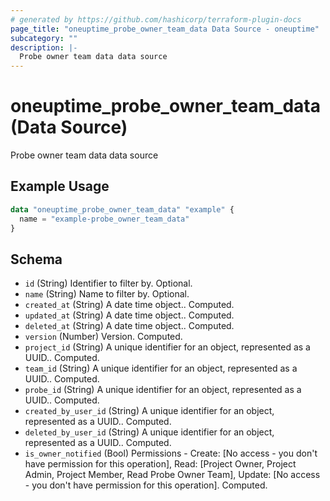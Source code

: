 ```yaml
---
# generated by https://github.com/hashicorp/terraform-plugin-docs
page_title: "oneuptime_probe_owner_team_data Data Source - oneuptime"
subcategory: ""
description: |-
  Probe owner team data data source
---
```


# oneuptime_probe_owner_team_data (Data Source)

Probe owner team data data source

## Example Usage

```terraform
data "oneuptime_probe_owner_team_data" "example" {
  name = "example-probe_owner_team_data"
}
```

## Schema

- `id` (String) Identifier to filter by. Optional.
- `name` (String) Name to filter by. Optional.
- `created_at` (String) A date time object.. Computed.
- `updated_at` (String) A date time object.. Computed.
- `deleted_at` (String) A date time object.. Computed.
- `version` (Number) Version. Computed.
- `project_id` (String) A unique identifier for an object, represented as a UUID.. Computed.
- `team_id` (String) A unique identifier for an object, represented as a UUID.. Computed.
- `probe_id` (String) A unique identifier for an object, represented as a UUID.. Computed.
- `created_by_user_id` (String) A unique identifier for an object, represented as a UUID.. Computed.
- `deleted_by_user_id` (String) A unique identifier for an object, represented as a UUID.. Computed.
- `is_owner_notified` (Bool) Permissions - Create: [No access - you don't have permission for this operation], Read: [Project Owner, Project Admin, Project Member, Read Probe Owner Team], Update: [No access - you don't have permission for this operation]. Computed.
